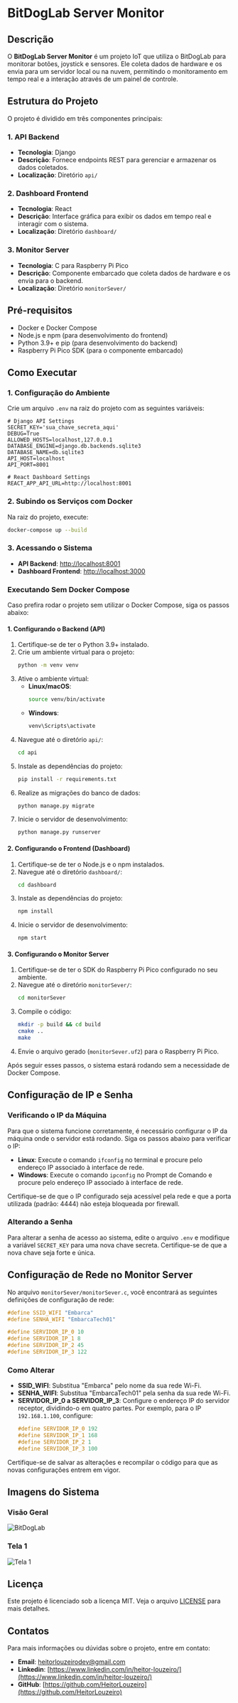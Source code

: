 # BitDogLab Server Monitor

## Descrição

O **BitDogLab Server Monitor** é um projeto IoT que utiliza o BitDogLab para monitorar botões, joystick e sensores. Ele coleta dados de hardware e os envia para um servidor local ou na nuvem, permitindo o monitoramento em tempo real e a interação através de um painel de controle.

## Estrutura do Projeto

O projeto é dividido em três componentes principais:

### 1. API Backend
- **Tecnologia**: Django
- **Descrição**: Fornece endpoints REST para gerenciar e armazenar os dados coletados.
- **Localização**: Diretório `api/`

### 2. Dashboard Frontend
- **Tecnologia**: React
- **Descrição**: Interface gráfica para exibir os dados em tempo real e interagir com o sistema.
- **Localização**: Diretório `dashboard/`

### 3. Monitor Server
- **Tecnologia**: C para Raspberry Pi Pico
- **Descrição**: Componente embarcado que coleta dados de hardware e os envia para o backend.
- **Localização**: Diretório `monitorSever/`

## Pré-requisitos

- Docker e Docker Compose
- Node.js e npm (para desenvolvimento do frontend)
- Python 3.9+ e pip (para desenvolvimento do backend)
- Raspberry Pi Pico SDK (para o componente embarcado)

## Como Executar

### 1. Configuração do Ambiente

Crie um arquivo `.env` na raiz do projeto com as seguintes variáveis:

```env
# Django API Settings
SECRET_KEY='sua_chave_secreta_aqui'
DEBUG=True
ALLOWED_HOSTS=localhost,127.0.0.1
DATABASE_ENGINE=django.db.backends.sqlite3
DATABASE_NAME=db.sqlite3
API_HOST=localhost
API_PORT=8001

# React Dashboard Settings
REACT_APP_API_URL=http://localhost:8001
```

### 2. Subindo os Serviços com Docker

Na raiz do projeto, execute:

```bash
docker-compose up --build
```

### 3. Acessando o Sistema

- **API Backend**: [http://localhost:8001](http://localhost:8001)
- **Dashboard Frontend**: [http://localhost:3000](http://localhost:3000)

### Executando Sem Docker Compose

Caso prefira rodar o projeto sem utilizar o Docker Compose, siga os passos abaixo:

#### 1. Configurando o Backend (API)

1. Certifique-se de ter o Python 3.9+ instalado.
2. Crie um ambiente virtual para o projeto:
   ```bash
   python -m venv venv
   ```
3. Ative o ambiente virtual:
   - **Linux/macOS**:
     ```bash
     source venv/bin/activate
     ```
   - **Windows**:
     ```bash
     venv\Scripts\activate
     ```
4. Navegue até o diretório `api/`:
   ```bash
   cd api
   ```
5. Instale as dependências do projeto:
   ```bash
   pip install -r requirements.txt
   ```
6. Realize as migrações do banco de dados:
   ```bash
   python manage.py migrate
   ```
7. Inicie o servidor de desenvolvimento:
   ```bash
   python manage.py runserver
   ```

#### 2. Configurando o Frontend (Dashboard)

1. Certifique-se de ter o Node.js e o npm instalados.
2. Navegue até o diretório `dashboard/`:
   ```bash
   cd dashboard
   ```
3. Instale as dependências do projeto:
   ```bash
   npm install
   ```
4. Inicie o servidor de desenvolvimento:
   ```bash
   npm start
   ```

#### 3. Configurando o Monitor Server

1. Certifique-se de ter o SDK do Raspberry Pi Pico configurado no seu ambiente.
2. Navegue até o diretório `monitorSever/`:
   ```bash
   cd monitorSever
   ```
3. Compile o código:
   ```bash
   mkdir -p build && cd build
   cmake ..
   make
   ```
4. Envie o arquivo gerado (`monitorSever.uf2`) para o Raspberry Pi Pico.

Após seguir esses passos, o sistema estará rodando sem a necessidade de Docker Compose.

## Configuração de IP e Senha

### Verificando o IP da Máquina
Para que o sistema funcione corretamente, é necessário configurar o IP da máquina onde o servidor está rodando. Siga os passos abaixo para verificar o IP:

- **Linux**: Execute o comando `ifconfig` no terminal e procure pelo endereço IP associado à interface de rede.
- **Windows**: Execute o comando `ipconfig` no Prompt de Comando e procure pelo endereço IP associado à interface de rede.

Certifique-se de que o IP configurado seja acessível pela rede e que a porta utilizada (padrão: 4444) não esteja bloqueada por firewall.

### Alterando a Senha
Para alterar a senha de acesso ao sistema, edite o arquivo `.env` e modifique a variável `SECRET_KEY` para uma nova chave secreta. Certifique-se de que a nova chave seja forte e única.

## Configuração de Rede no Monitor Server

No arquivo `monitorSever/monitorSever.c`, você encontrará as seguintes definições de configuração de rede:

```c
#define SSID_WIFI "Embarca"
#define SENHA_WIFI "EmbarcaTech01"

#define SERVIDOR_IP_0 10
#define SERVIDOR_IP_1 8
#define SERVIDOR_IP_2 45
#define SERVIDOR_IP_3 122
```

### Como Alterar

- **SSID_WIFI**: Substitua "Embarca" pelo nome da sua rede Wi-Fi.
- **SENHA_WIFI**: Substitua "EmbarcaTech01" pela senha da sua rede Wi-Fi.
- **SERVIDOR_IP_0 a SERVIDOR_IP_3**: Configure o endereço IP do servidor receptor, dividindo-o em quatro partes. Por exemplo, para o IP `192.168.1.100`, configure:
  ```c
  #define SERVIDOR_IP_0 192
  #define SERVIDOR_IP_1 168
  #define SERVIDOR_IP_2 1
  #define SERVIDOR_IP_3 100
  ```

Certifique-se de salvar as alterações e recompilar o código para que as novas configurações entrem em vigor.

## Imagens do Sistema

### Visão Geral
![BitDogLab](.github/bitdoglab.jpeg)

### Tela 1
![Tela 1](.github/tela1.png)

## Licença

Este projeto é licenciado sob a licença MIT. Veja o arquivo [LICENSE](LICENSE) para mais detalhes.

## Contatos

Para mais informações ou dúvidas sobre o projeto, entre em contato:

- **Email**: heitorlouzeirodev@gmail.com
- **Linkedin**: [https://www.linkedin.com/in/heitor-louzeiro/](https://www.linkedin.com/in/heitor-louzeiro/)
- **GitHub**: [https://github.com/HeitorLouzeiro](https://github.com/HeitorLouzeiro)

